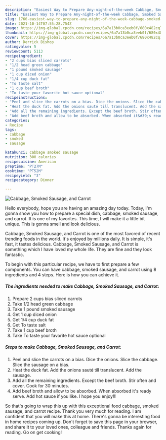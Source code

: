 ```yaml
---
description: "Easiest Way to Prepare Any-night-of-the-week Cabbage, Smoked Sausage, and Carrot"
title: "Easiest Way to Prepare Any-night-of-the-week Cabbage, Smoked Sausage, and Carrot"
slug: 1760-easiest-way-to-prepare-any-night-of-the-week-cabbage-smoked-sausage-and-carrot
date: 2021-10-14T07:55:28.754Z
image: https://img-global.cpcdn.com/recipes/6a7a13b0ca3eeb0f/680x482cq70/cabbage-smoked-sausage-and-carrot-recipe-main-photo.jpg
thumbnail: https://img-global.cpcdn.com/recipes/6a7a13b0ca3eeb0f/680x482cq70/cabbage-smoked-sausage-and-carrot-recipe-main-photo.jpg
cover: https://img-global.cpcdn.com/recipes/6a7a13b0ca3eeb0f/680x482cq70/cabbage-smoked-sausage-and-carrot-recipe-main-photo.jpg
author: Derrick Bishop
ratingvalue: 5
reviewcount: 5113
recipeingredient:
- "2 cups bias sliced carrots"
- "1/2 head green cabbage"
- "1 pound smoked sausage"
- "1 cup diced onion"
- "1/4 cup duck fat"
- "To taste salt"
- "1 cup beef broth"
- "To taste your favorite hot sauce optional"
recipeinstructions:
- "Peel and slice the carrots on a bias. Dice the onions. Slice the cabbage. Slice the sausage on a bias."
- "Heat the duck fat. Add the onions sauté till translucent. Add the sausage."
- "Add all the remaining ingredients. Except the beef broth. Stir often and cover. Cook for 30 minutes."
- "Add beef broth and allow to be absorbed. When absorbed it&#39;s ready serve. Add hot sauce if you like. I hope you enjoy!!!"
categories:
- Recipe
tags:
- cabbage
- smoked
- sausage

katakunci: cabbage smoked sausage 
nutrition: 300 calories
recipecuisine: American
preptime: "PT27M"
cooktime: "PT52M"
recipeyield: "3"
recipecategory: Dinner

---
```



![Cabbage, Smoked Sausage, and Carrot](https://img-global.cpcdn.com/recipes/6a7a13b0ca3eeb0f/680x482cq70/cabbage-smoked-sausage-and-carrot-recipe-main-photo.jpg)

Hello everybody, hope you are having an amazing day today. Today, I'm gonna show you how to prepare a special dish, cabbage, smoked sausage, and carrot. It is one of my favorites. This time, I will make it a little bit unique. This is gonna smell and look delicious.



Cabbage, Smoked Sausage, and Carrot is one of the most favored of recent trending foods in the world. It's enjoyed by millions daily. It is simple, it's fast, it tastes delicious. Cabbage, Smoked Sausage, and Carrot is something which I have loved my whole life. They are fine and they look fantastic.


To begin with this particular recipe, we have to first prepare a few components. You can have cabbage, smoked sausage, and carrot using 8 ingredients and 4 steps. Here is how you can achieve it.

<!--inarticleads1-->

##### The ingredients needed to make Cabbage, Smoked Sausage, and Carrot:

1. Prepare 2 cups bias sliced carrots
1. Take 1/2 head green cabbage
1. Take 1 pound smoked sausage
1. Get 1 cup diced onion
1. Get 1/4 cup duck fat
1. Get To taste salt
1. Take 1 cup beef broth
1. Take To taste your favorite hot sauce optional




<!--inarticleads2-->

##### Steps to make Cabbage, Smoked Sausage, and Carrot:

1. Peel and slice the carrots on a bias. Dice the onions. Slice the cabbage. Slice the sausage on a bias.
1. Heat the duck fat. Add the onions sauté till translucent. Add the sausage.
1. Add all the remaining ingredients. Except the beef broth. Stir often and cover. Cook for 30 minutes.
1. Add beef broth and allow to be absorbed. When absorbed it&#39;s ready serve. Add hot sauce if you like. I hope you enjoy!!!




So that's going to wrap this up with this exceptional food cabbage, smoked sausage, and carrot recipe. Thank you very much for reading. I am confident that you will make this at home. There's gonna be interesting food in home recipes coming up. Don't forget to save this page in your browser, and share it to your loved ones, colleague and friends. Thanks again for reading. Go on get cooking!

